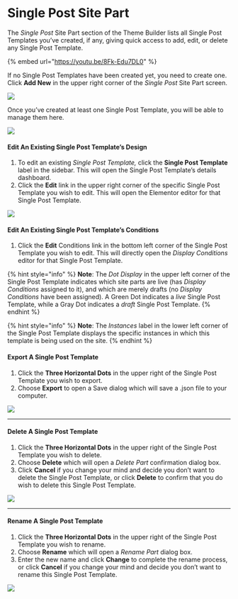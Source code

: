 # Single Post Site Part

The _Single Post_ Site Part section of the Theme Builder lists all Single Post Templates you’ve created, if any, giving quick access to add, edit, or delete any Single Post Template.

{% embed url="https://youtu.be/8Fk-Edu7DL0" %}

If no Single Post Templates have been created yet, you need to create one. Click **Add New** in the upper right corner of the _Single Post_ Site Part screen.

![](https://elementor.com/cdn-cgi/image/f=auto,w=1024,h=1024/help/wp-content/uploads/sites/14/2020/08/sitepart-singlepost-blank-1024x316.jpg)

Once you’ve created at least one Single Post Template, you will be able to manage them here.

![](https://elementor.com/cdn-cgi/image/f=auto,w=1024,h=1024/help/wp-content/uploads/sites/14/2020/08/sitepart-singlepost-1024x482.jpg)

#### Edit An Existing Single Post Template’s Design

1. To edit an existing _Single Post Template,_ click the **Single Post Template** label in the sidebar. This will open the Single Post Template’s details dashboard.
2. Click the **Edit** link in the upper right corner of the specific Single Post Template you wish to edit. This will open the Elementor editor for that Single Post Template.

![](https://elementor.com/cdn-cgi/image/f=auto,w=1024,h=1024/help/wp-content/uploads/sites/14/2020/08/sitepart-singlepost-1-1024x482.jpg)

#### Edit An Existing Single Post Template’s Conditions

1. Click the **Edit** Conditions link in the bottom left corner of the Single Post Template you wish to edit. This will directly open the _Display Conditions_ editor for that Single Post Template.

{% hint style="info" %}
**Note**: The _Dot Display_ in the upper left corner of the Single Post Template indicates which site parts are live (has _Display Conditions_ assigned to it), and which are merely drafts (no _Display Conditions_ have been assigned). A Green Dot indicates a _live_ Single Post Template, while a Gray Dot indicates a _draft_ Single Post Template.&#x20;
{% endhint %}

{% hint style="info" %}
**Note**: The _Instances_ label in the lower left corner of the Single Post Template displays the specific instances in which this template is being used on the site.&#x20;
{% endhint %}

#### Export A Single Post Template

1. Click the **Three Horizontal Dots** in the upper right of the Single Post Template you wish to export.&#x20;
2. Choose **Export** to open a Save dialog which will save a .json file to your computer.

![](https://elementor.com/cdn-cgi/image/f=auto,w=1024,h=1024/help/wp-content/uploads/sites/14/2020/08/renamedelete-2.jpg)

***

#### Delete A Single Post Template

1. Click the **Three Horizontal Dots** in the upper right of the Single Post Template you wish to delete.&#x20;
2. Choose **Delete** which will open a _Delete Part_ confirmation dialog box.&#x20;
3. Click **Cancel** if you change your mind and decide you don’t want to delete the Single Post Template, or click **Delete** to confirm that you do wish to delete this Single Post Template.

![](https://elementor.com/cdn-cgi/image/f=auto,w=1024,h=1024/help/wp-content/uploads/sites/14/2020/08/sitepart-delete-3.jpg)

***

#### Rename A Single Post Template

1. Click the **Three Horizontal Dots** in the upper right of the Single Post Template you wish to rename.&#x20;
2. Choose **Rename** which will open a _Rename Part_ dialog box.&#x20;
3. Enter the new name and click **Change** to complete the rename process, or click **Cancel** if you change your mind and decide you don’t want to rename this Single Post Template.

![](https://elementor.com/cdn-cgi/image/f=auto,w=1024,h=1024/help/wp-content/uploads/sites/14/2020/08/sitepart-rename-2.jpg)
